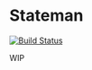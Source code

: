 # Stateman

[![Build Status](https://travis-ci.org/ocamlmycaml/stateman.svg?branch=master)](https://travis-ci.org/ocamlmycaml/stateman)

WIP
